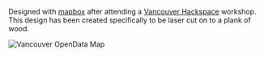 Designed with [mapbox](https://www.mapbox.com/) after attending a [Vancouver Hackspace](http://vancouver.hackspace.ca/) workshop. This design has been created specifically to be laser cut on to a plank of wood. 

![Vancouver OpenData Map](https://raw.github.com/funvill/VancouverOpenData/master/vancouver_map_roads.png "Vancouver OpenData Map")

